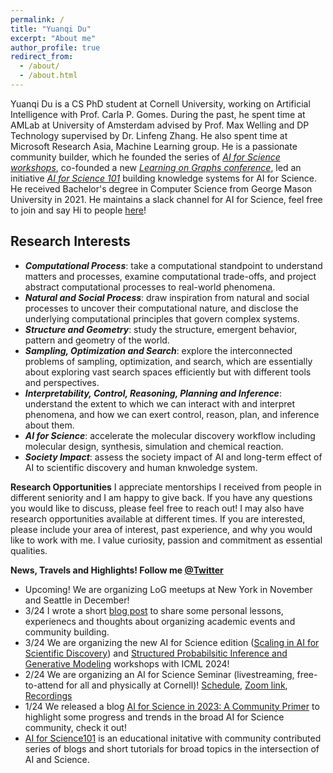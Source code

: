 ```yaml
---
permalink: /
title: "Yuanqi Du"
excerpt: "About me"
author_profile: true
redirect_from: 
  - /about/
  - /about.html
---
```


Yuanqi Du is a CS PhD student at Cornell University, working on Artificial Intelligence with Prof. Carla P. Gomes. During the past, he spent time at AMLab at University of Amsterdam advised by Prof. Max Welling and DP Technology supervised by Dr. Linfeng Zhang. He also spent time at Microsoft Research Asia, Machine Learning group. He is a passionate community builder, which he founded the series of [*AI for Science workshops*](https://ai4sciencecommunity.github.io/), co-founded a new [*Learning on Graphs conference*](https://logconference.github.io/), led an initiative [*AI for Science 101*](https://ai4science101.github.io/) building knowledge systems for AI for Science. He received Bachelor's degree in Computer Science from George Mason University in 2021. He maintains a slack channel for AI for Science, feel free to join and say Hi to people [here](https://join.slack.com/t/aiforscience/shared_invite/zt-1bdof1jmf-YtIjkUVA5DquXguEiOXGPQ)!

<!-- He is very fascinated by Science and interested in developing ML tools for scientific problems, especially for new knowledge discovery. On the other side, as a computer sciencist, he is devoted to understanding the world through a computational perspective. He is actively collaborating with researchers in applied mathematics, chemistry, biology, physics, and computer science. He maintains a slack channel for AI for Science, feel free to join and say Hi to people [here](https://join.slack.com/t/aiforscience/shared_invite/zt-1bdof1jmf-YtIjkUVA5DquXguEiOXGPQ)! -->

## Research Interests
  * ***Computational Process***: take a computational standpoint to understand matters and processes, examine computational trade-offs, and project abstract computational processes to real-world phenomena.
  * ***Natural and Social Process***: draw inspiration from natural and social processes to uncover their computational nature, and disclose the underlying computational principles that govern complex systems.
  * ***Structure and Geometry***: study the structure, emergent behavior, pattern and geometry of the world.
  * ***Sampling, Optimization and Search***: explore the interconnected problems of sampling, optimization, and search, which are essentially about exploring vast search spaces efficiently but with different tools and perspectives.
  * ***Interpretability, Control, Reasoning, Planning and Inference***: understand the extent to which we can interact with and interpret phenomena, and how we can exert control, reason, plan, and inference about them.
  * ***AI for Science***: accelerate the molecular discovery workflow including molecular design, synthesis, simulation and chemical reaction.
  * ***Society Impact***: assess the society impact of AI and long-term effect of AI to scientific discovery and human knwoledge system.

**Research Opportunities**
I appreciate mentorships I received from people in different seniority and I am happy to give back. If you have any questions you would like to discuss, please feel free to reach out! I may also have research opportunities available at different times. If you are interested, please include your area of interest, past experience, and why you would like to work with me. I value curiosity, passion and commitment as essential qualities. 
  
**News, Travels and Highlights! Follow me [@Twitter](https://twitter.com/YuanqiD)**
* Upcoming! We are organizing LoG meetups at New York in November and Seattle in December!
* 3/24 I wrote a short [blog post](https://medium.com/@yuanqidu/about-academic-event-organization-and-community-building-in-ai-and-ml-0735893d7e36) to share some personal lessons, experienecs and thoughts about organizing academic events and community building. 
* 3/24 We are organizing the new AI for Science edition ([Scaling in AI for Scientific Discovery](https://ai4sciencecommunity.github.io/icml24.html)) and [Structured Probabilsitic Inference and Generative Modeling](https://spigmworkshop2024.github.io/) workshops with ICML 2024!
* 2/24 We are organizing an AI for Science Seminar (livestreaming, free-to-attend for all and physically at Cornell)! [Schedule](https://science.ai.cornell.edu/events/ai-for-science-seminar-series-spring-2024/), [Zoom link](https://t.co/6sMdN7NuCm), [Recordings](https://www.youtube.com/@cuaisci)
* 1/24 We released a blog [AI for Science in 2023: A Community Primer](https://medium.com/@AI_for_Science/ai-for-science-in-2023-a-community-primer-d2c2db37e9a7) to highlight some progress and trends in the broad AI for Science community, check it out!
* [AI for Science101](https://ai4science101.github.io/) is an educational initative with community contributed series of blogs and short tutorials for broad topics in the intersection of AI and Science.
